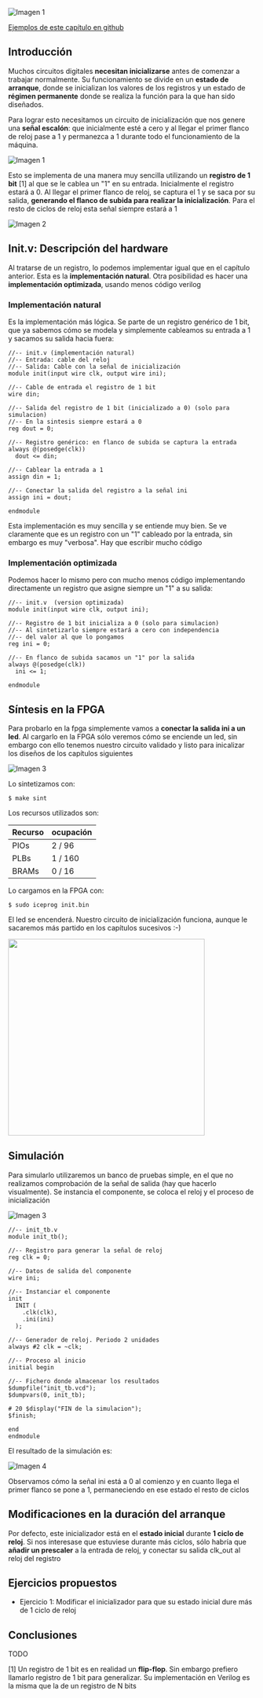 ![Imagen 1](https://github.com/Obijuan/open-fpga-verilog-tutorial/raw/master/tutorial/T09-inicializador/images/init-2.png)

[Ejemplos de este capítulo en github](https://github.com/Obijuan/open-fpga-verilog-tutorial/tree/master/tutorial/T09-inicializador)

## Introducción
Muchos circuitos digitales **necesitan inicializarse** antes de comenzar a trabajar normalmente. Su funcionamiento se divide en un **estado de arranque**, donde se inicializan los valores de los registros y un estado de **régimen permanente** donde se realiza la función para la que han sido diseñados.

Para lograr esto necesitamos un circuito de inicialización que nos genere una **señal escalón**: que inicialmente esté a cero y al llegar el primer flanco de reloj pase a 1 y permanezca a 1 durante todo el funcionamiento de la máquina.

![Imagen 1](https://github.com/Obijuan/open-fpga-verilog-tutorial/raw/master/tutorial/T09-inicializador/images/init-2.png)

Esto se implementa de una manera muy sencilla utilizando un **registro de 1 bit** [1] al que se le cablea un "1" en su entrada. Inicialmente el registro estará a 0. Al llegar el primer flanco de reloj, se captura el 1 y se saca por su salida, **generando el flanco de subida para realizar la inicialización**. Para el resto de ciclos de reloj esta señal siempre estará a 1

![Imagen 2](https://github.com/Obijuan/open-fpga-verilog-tutorial/raw/master/tutorial/T09-inicializador/images/init-3.png)

## Init.v: Descripción del hardware

Al tratarse de un registro, lo podemos implementar igual que en el capítulo anterior. Esta es la **implementación natural**. Otra posibilidad es hacer una **implementación optimizada**, usando menos código verilog

### Implementación natural

Es la implementación más lógica. Se parte de un registro genérico de 1 bit, que ya sabemos cómo se modela y simplemente cableamos su entrada a 1 y sacamos su salida hacia fuera:

    //-- init.v (implementación natural)
    //-- Entrada: cable del reloj
    //-- Salida: Cable con la señal de inicialización
    module init(input wire clk, output wire ini);
    
    //-- Cable de entrada el registro de 1 bit
    wire din;
    
    //-- Salida del registro de 1 bit (inicializado a 0) (solo para simulacion)
    //-- En la sintesis siempre estará a 0
    reg dout = 0;

    //-- Registro genérico: en flanco de subida se captura la entrada
    always @(posedge(clk))
      dout <= din;
    
    //-- Cablear la entrada a 1
    assign din = 1;
    
    //-- Conectar la salida del registro a la señal ini
    assign ini = dout;
    
    endmodule

Esta implementación es muy sencilla y se entiende muy bien. Se ve claramente que es un registro con un "1" cableado por la entrada, sin embargo es muy "verbosa". Hay que escribir mucho código

### Implementación optimizada

Podemos hacer lo mismo pero con mucho menos código implementando directamente un registro que asigne siempre un "1" a su salida:

    //-- init.v  (version optimizada)
    module init(input wire clk, output ini);

    //-- Registro de 1 bit inicializa a 0 (solo para simulacion)
    //-- Al sintetizarlo siempre estará a cero con independencia 
    //-- del valor al que lo pongamos
    reg ini = 0;
    
    //-- En flanco de subida sacamos un "1" por la salida
    always @(posedge(clk))
      ini <= 1;
    
    endmodule

## Síntesis en la FPGA

Para probarlo en la fpga simplemente vamos a **conectar la salida ini a un led**. Al cargarlo en la FPGA sólo veremos cómo se enciende un led, sin embargo con ello tenemos nuestro circuito validado y listo para inicalizar los diseños de los capítulos siguientes

![Imagen 3](https://github.com/Obijuan/open-fpga-verilog-tutorial/raw/master/tutorial/T09-inicializador/images/init-1.png)

Lo sintetizamos con:

    $ make sint

Los recursos utilizados son:

| Recurso  | ocupación
|----------|-----------
|PIOs      | 2 / 96
|PLBs      | 1 / 160
|BRAMs     | 0 / 16

Lo cargamos en la FPGA con:

    $ sudo iceprog init.bin

El led se encenderá. Nuestro circuito de inicialización funciona, aunque le sacaremos más partido en los capítulos sucesivos :-)

<img src="https://github.com/Obijuan/open-fpga-verilog-tutorial/raw/master/tutorial/T09-inicializador/images/T09-init-iCEstorm-1.png" width="400" align="center">

## Simulación

Para simularlo utilizaremos un banco de pruebas simple, en el que no realizamos comprobación de la señal de salida (hay que hacerlo visualmente).  Se instancia el componente, se coloca el reloj y el proceso de inicialización

![Imagen 3](https://github.com/Obijuan/open-fpga-verilog-tutorial/raw/master/tutorial/T09-inicializador/images/init-4.png)

    //-- init_tb.v
    module init_tb();
    
    //-- Registro para generar la señal de reloj
    reg clk = 0;
    
    //-- Datos de salida del componente
    wire ini;
    
    //-- Instanciar el componente
    init 
      INIT (
        .clk(clk),
        .ini(ini)
      );
    
    //-- Generador de reloj. Periodo 2 unidades
    always #2 clk = ~clk;
    
    //-- Proceso al inicio
    initial begin

    //-- Fichero donde almacenar los resultados
    $dumpfile("init_tb.vcd");
    $dumpvars(0, init_tb);

    # 20 $display("FIN de la simulacion");
    $finish;

    end
    endmodule

El resultado de la simulación es:

![Imagen 4](https://github.com/Obijuan/open-fpga-verilog-tutorial/raw/master/tutorial/T09-inicializador/images/T09-init-sim.png)

Observamos cómo la señal ini está a 0 al comienzo y en cuanto llega el primer flanco se pone a 1, permaneciendo en ese estado el resto de ciclos

## Modificaciones en la duración del arranque
Por defecto, este inicializador está en el **estado inicial** durante **1 ciclo de reloj**. Si nos interesase que estuviese durante más ciclos, sólo habría que **añadir un prescaler** a la entrada de reloj, y conectar su salida clk_out al reloj del registro

## Ejercicios propuestos
* Ejercicio 1: Modificar el inicializador para que su estado inicial dure más de 1 ciclo de reloj

## Conclusiones
TODO

[1] Un registro de 1 bit es en realidad un **flip-flop**. Sin embargo prefiero llamarlo registro de 1 bit para generalizar. Su implementación en Verilog es la misma que la de un registro de N bits

